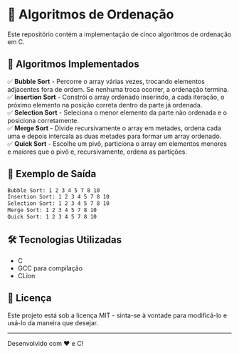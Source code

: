 # 📌 Algoritmos de Ordenação

Este repositório contém a implementação de cinco algoritmos de ordenação em C.

## 🚀 Algoritmos Implementados

✅ **Bubble Sort** - Percorre o array várias vezes, trocando elementos adjacentes fora de ordem. Se nenhuma troca ocorrer, a ordenação termina.  
✅ **Insertion Sort** - Constrói o array ordenado inserindo, a cada iteração, o próximo elemento na posição correta dentro da parte já ordenada.  
✅ **Selection Sort** - Seleciona o menor elemento da parte não ordenada e o posiciona corretamente.  
✅ **Merge Sort** - Divide recursivamente o array em metades, ordena cada uma e depois intercala as duas metades para formar um array ordenado.  
✅ **Quick Sort** - Escolhe um pivô, particiona o array em elementos menores e maiores que o pivô e, recursivamente, ordena as partições.  


## 📌 Exemplo de Saída

```sh
Bubble Sort: 1 2 3 4 5 7 8 10 
Insertion Sort: 1 2 3 4 5 7 8 10 
Selection Sort: 1 2 3 4 5 7 8 10 
Merge Sort: 1 2 3 4 5 7 8 10 
Quick Sort: 1 2 3 4 5 7 8 10 
```

## 🛠 Tecnologias Utilizadas

- C
- GCC para compilação
- CLion

## 📄 Licença

Este projeto está sob a licença MIT - sinta-se à vontade para modificá-lo e usá-lo da maneira que desejar.

---
Desenvolvido com ❤️ e C!
